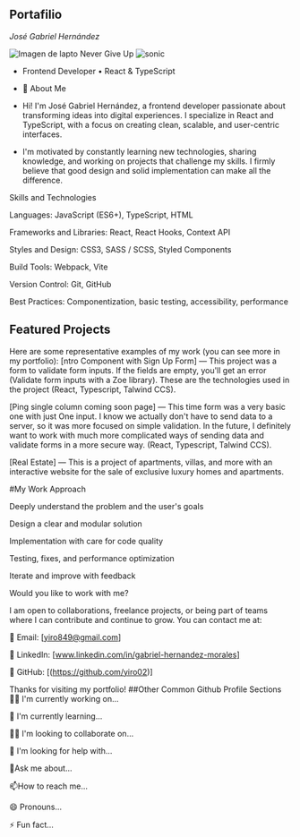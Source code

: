 ## Portafilio 

*José Gabriel Hernández*

![Imagen de lapto](https://github.com/user-attachments/assets/75924d84-0304-45a9-9f57-400db8009134)  Never Give Up ![sonic](https://github.com/user-attachments/assets/3d3117fa-8242-43c8-8f9f-161a89b94a1c)


- Frontend Developer • React & TypeScript

- 💬 About Me

- Hi! I'm José Gabriel Hernández, a frontend developer passionate about transforming ideas into digital experiences. I specialize in React and TypeScript, with a focus on creating clean, scalable, and user-centric interfaces.

- I'm motivated by constantly learning new technologies, sharing knowledge, and working on projects that challenge my skills. I firmly believe that good design and solid implementation can make all the difference.

Skills and Technologies

Languages: JavaScript (ES6+), TypeScript, HTML

Frameworks and Libraries: React, React Hooks, Context API

Styles and Design: CSS3, SASS / SCSS, Styled Components

Build Tools: Webpack, Vite

Version Control: Git, GitHub

Best Practices: Componentization, basic testing, accessibility, performance

## Featured Projects
Here are some representative examples of my work (you can see more in my portfolio):
[ntro Component with Sign Up Form] — This project was a form to validate form inputs. If the fields are empty, you'll get an error (Validate form inputs with a Zoe library). These are the technologies used in the project (React, Typescript, Talwind CCS).

[Ping single column coming soon page] — This time form was a very basic one with just One input. I know we actually don't have to send data to a server, so it was more focused on simple validation. In the future, I definitely want to work with much more complicated ways of sending data and validate forms in a more secure way. (React, Typescript, Talwind CCS).

[Real Estate] — This is a project of apartments, villas, and more with an interactive website for the sale of exclusive luxury homes and apartments.

#My Work Approach

Deeply understand the problem and the user's goals

Design a clear and modular solution

Implementation with care for code quality

Testing, fixes, and performance optimization

Iterate and improve with feedback

Would you like to work with me?

I am open to collaborations, freelance projects, or being part of teams where I can contribute and continue to grow.
You can contact me at:

📧 Email: [yiro849@gmail.com]

💼 LinkedIn: [www.linkedin.com/in/gabriel-hernandez-morales]

🐙 GitHub: [(https://github.com/yiro02)]

Thanks for visiting my portfolio!
##Other Common Github Profile Sections
👩‍💻 I'm currently working on...

🧠 I'm currently learning...

👯‍♀️ I'm looking to collaborate on...

🤔 I'm looking for help with...

💬Ask me about...

📫How to reach me...

😄 Pronouns...

⚡️ Fun fact...
